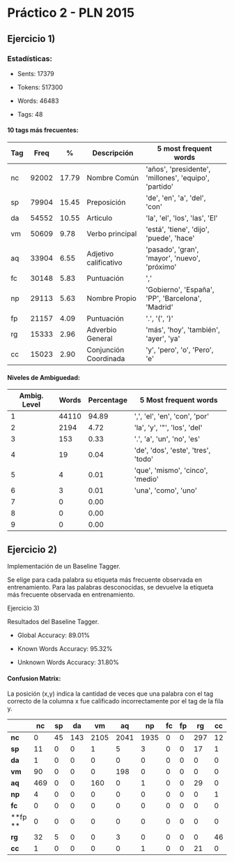 Práctico 2 - PLN 2015
=====================

Ejercicio 1)
------------

### Estadísticas:

* Sents: 17379

* Tokens: 517300

* Words: 46483

* Tags: 48

#### 10 tags más frecuentes:

|Tag | Freq  |   %   | Descripción  | 5 most frequent words                                            |
|----|-------|-------|--------------|------------------------------------------------------------------|
|nc  | 92002 | 17.79 | Nombre Común          | 'años', 'presidente', 'millones', 'equipo', 'partido' |
sp  | 79904 | 15.45 | Preposición           | 'de', 'en', 'a', 'del', 'con'                          |
da  | 54552 | 10.55 | Articulo              | 'la', 'el', 'los', 'las', 'El'                         |
vm  | 50609 |  9.78 | Verbo principal       | 'está', 'tiene', 'dijo', 'puede', 'hace'               |
aq  | 33904 |  6.55 | Adjetivo calificativo | 'pasado', 'gran', 'mayor', 'nuevo', 'próximo'          |
fc  | 30148 |  5.83 | Puntuación            | ','                                                    |
np  | 29113 |  5.63 | Nombre Propio         | 'Gobierno', 'España', 'PP', 'Barcelona', 'Madrid'      |
fp  | 21157 |  4.09 | Puntuación            | '.', '(', ')'                                          |
rg  | 15333 |  2.96 | Adverbio General      | 'más', 'hoy', 'también', 'ayer', 'ya'                  |
cc  | 15023 |  2.90 | Conjunción Coordinada | 'y', 'pero', 'o', 'Pero', 'e'                          |

#### Niveles de Ambiguedad:

Ambig. Level | Words  | Percentage | 5 Most frequent words        |
------|--------|------------|-------------------------------------|
1     | 44110  | 94.89      | ',', 'el', 'en', 'con', 'por'       |
2     | 2194   | 4.72       | 'la', 'y', '"', 'los', 'del'        |
3     | 153    | 0.33       | '.', 'a', 'un', 'no', 'es'          |
4     | 19     | 0.04       | 'de', 'dos', 'este', 'tres', 'todo' |
5     | 4      | 0.01       | 'que', 'mismo', 'cinco', 'medio'    |
6     | 3      | 0.01       | 'una', 'como', 'uno'                |
7     | 0      | 0.00       |                                     |
8     | 0      | 0.00       |                                     |
9     | 0      | 0.00       |                                     |


Ejercicio 2)
------------

Implementación de un Baseline Tagger.

Se elige para cada palabra su etiqueta más frecuente observada en entrenamiento.
Para las palabras desconocidas, se devuelve la etiqueta más frecuente observada en entrenamiento.


Ejercicio 3)

Resultados del Baseline Tagger.

* Global Accuracy: 89.01%

* Known Words Accuracy: 95.32%

* Unknown Words Accuracy: 31.80%

#### Confusion Matrix:

La posición (x,y) indica la cantidad de veces que una palabra con el tag correcto de la columna x fue calificado incorrectamente por el tag de la fila y.

|       | nc     | sp    | da    | vm    | aq    | np    | fc    | fp    | rg    | cc    |
|-------|--------|-------|-------|-------|-------|-------|-------|-------|-------|-------|
|**nc** |  0     | 45    | 143   | 2105  | 2041  | 1935  | 0     | 0     | 297   | 12    |
|**sp** |  11    | 0     | 0     | 1     | 5     | 3     | 0     | 0     | 17    | 1     |
|**da** |  1     | 0     | 0     | 0     | 0     | 0     | 0     | 0     | 0     | 0     |
|**vm** |  90    | 0     | 0     | 0     | 198   | 0     | 0     | 0     | 0     | 0     |
|**aq** |  469   | 0     | 0     | 160   | 0     | 1     | 0     | 0     | 29    | 0     |
|**np** |  4     | 0     | 0     | 0     | 0     | 0     | 0     | 0     | 0     | 1     |
|**fc** |  0     | 0     | 0     | 0     | 0     | 0     | 0     | 0     | 0     | 0     |
|**fp **|  0     | 0     | 0     | 0     | 0     | 0     | 0     | 0     | 0     | 0     |
|**rg** |  32    | 5     | 0     | 0     | 3     | 0     | 0     | 0     | 0     | 46    |
|**cc** |  1     | 0     | 0     | 0     | 0     | 1     | 0     | 0     | 21    | 0     |